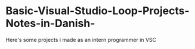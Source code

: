 # Basic-Visual-Studio-Loop-Projects-Notes-in-Danish-
Here's some projects i made as an intern programmer in VSC
